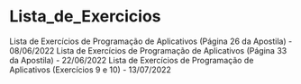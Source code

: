 # Lista_de_Exercicios
Lista de Exercícios de Programação de Aplicativos (Página 26 da Apostila) - 08/06/2022
Lista de Exercícios de Programação de Aplicativos (Página 33 da Apostila) - 22/06/2022
Lista de Exercícios de Programação de Aplicativos (Exercícios 9 e 10) - 13/07/2022

